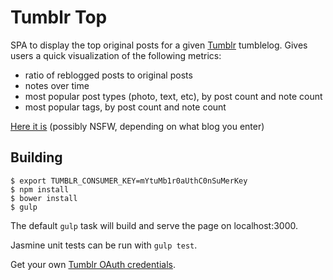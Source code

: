 # Tumblr Top

SPA to display the top original posts for a given [Tumblr][0] tumblelog.
Gives users a quick visualization of the following metrics:
- ratio of reblogged posts to original posts
- notes over time
- most popular post types (photo, text, etc), by post count and note count
- most popular tags, by post count and note count

[Here it is][1] (possibly NSFW, depending on what blog you enter)

## Building

```
$ export TUMBLR_CONSUMER_KEY=mYtuMb1r0aUthC0nSuMerKey
$ npm install
$ bower install
$ gulp
```

The default `gulp` task will build and serve the page on localhost:3000.

Jasmine unit tests can be run with `gulp test`.

Get your own [Tumblr OAuth credentials][1].

[0]: https://www.tumblr.com/  "https://www.tumblr.com/"
[1]: http://matthewbilyeu.com/tumblr-top "http://matthewbilyeu.com/tumblr-top/"
[2]: https://www.tumblr.com/oauth/apps "https://www.tumblr.com/oauth/apps"
